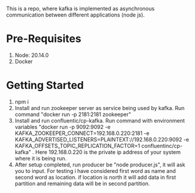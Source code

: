 This is a repo, where kafka is implemented as asynchronous communication between different applications (node js).

 # Pre-Requisites

 1. Node: 20.14.0
 2. Docker

 # Getting Started

 1. npm i 
 2. Install and run zookeeper server as service being used by kafka. Run command "docker run -p 2181:2181 zookeeper"
 3. Install and run confluentic/cp-kafka. Run command with environment variables "docker run -p 9092:9092 -e KAFKA_ZOOKEEPER_CONNECT=192.168.0.220:2181 -e KAFKA_ADVERTISED_LISTENERS=PLAINTEXT://192.168.0.220:9092 -e KAFKA_OFFSETS_TOPIC_REPLICATION_FACTOR=1 confluentinc/cp-kafka" . Here 192.168.0.220 is the private ip address of your system where it is being run.
 4. After setup completed, run producer be "node producer.js", it will ask you to input. For testing i have considered first word as name and second word as location. if location is north it will add data in first partition and remaining data will be in second partition.

